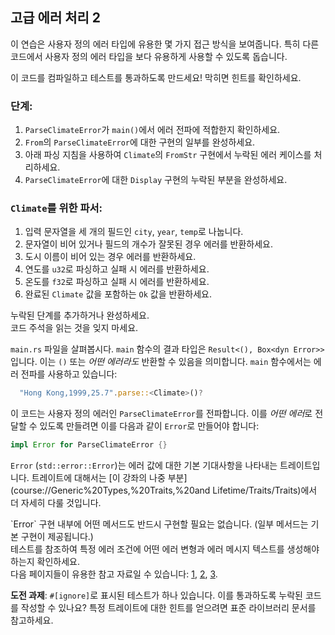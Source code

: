 ## 고급 에러 처리 2

이 연습은 사용자 정의 에러 타입에 유용한 몇 가지 접근 방식을 보여줍니다. 특히 다른 코드에서 사용자 정의 에러 타입을 보다 유용하게 사용할 수 있도록 돕습니다.

이 코드를 컴파일하고 테스트를 통과하도록 만드세요! 막히면 힌트를 확인하세요.

### 단계:
1. `ParseClimateError`가 `main()`에서 에러 전파에 적합한지 확인하세요.
2. `From`의 `ParseClimateError`에 대한 구현의 일부를 완성하세요.
3. 아래 파싱 지침을 사용하여 `Climate`의 `FromStr` 구현에서 누락된 에러 케이스를 처리하세요.
4. `ParseClimateError`에 대한 `Display` 구현의 누락된 부분을 완성하세요.

### `Climate`를 위한 파서:
1. 입력 문자열을 세 개의 필드인 `city`, `year`, `temp`로 나눕니다.
2. 문자열이 비어 있거나 필드의 개수가 잘못된 경우 에러를 반환하세요.
3. 도시 이름이 비어 있는 경우 에러를 반환하세요.
4. 연도를 `u32`로 파싱하고 실패 시 에러를 반환하세요.
5. 온도를 `f32`로 파싱하고 실패 시 에러를 반환하세요.
6. 완료된 `Climate` 값을 포함하는 `Ok` 값을 반환하세요.

누락된 단계를 추가하거나 완성하세요.  
코드 주석을 읽는 것을 잊지 마세요.

<div class="hint">

`main.rs` 파일을 살펴봅시다. `main` 함수의 결과 타입은 `Result<(), Box<dyn Error>>`입니다. 이는 `()` 또는 *어떤 에러라도* 반환할 수 있음을 의미합니다. `main` 함수에서는 에러 전파를 사용하고 있습니다:

```rust
  "Hong Kong,1999,25.7".parse::<Climate>()?
```

이 코드는 사용자 정의 에러인 `ParseClimateError`를 전파합니다. 이를 *어떤 에러*로 전달할 수 있도록 만들려면 이를 다음과 같이 `Error`로 만들어야 합니다:
```rust
impl Error for ParseClimateError {}
```

`Error` (`std::error::Error`)는 에러 값에 대한 기본 기대사항을 나타내는 트레이트입니다. 트레이트에 대해서는 [이 강좌의 나중 부분](course://Generic%20Types,%20Traits,%20and Lifetime/Traits/Traits)에서 더 자세히 다룰 것입니다.
</div>

<div class="hint">
`Error` 구현 내부에 어떤 메서드도 반드시 구현할 필요는 없습니다. (일부 메서드는 기본 구현이 제공됩니다.)
</div>

<div class="hint">
테스트를 참조하여 특정 에러 조건에 어떤 에러 변형과 에러 메시지 텍스트를 생성해야 하는지 확인하세요.
</div>

<div class="hint">
다음 페이지들이 유용한 참고 자료일 수 있습니다:
<a href="https://doc.rust-lang.org/stable/rust-by-example/error/multiple_error_types/define_error_type.html">1</a>,
<a href="https://doc.rust-lang.org/stable/rust-by-example/error/multiple_error_types/boxing_errors.html">2</a>, 
<a href="https://doc.rust-lang.org/stable/rust-by-example/error/multiple_error_types/wrap_error.html">3</a>.
</div>


**도전 과제**: `#[ignore]`로 표시된 테스트가 하나 있습니다. 이를 통과하도록 누락된 코드를 작성할 수 있나요? 특정 트레이트에 대한 힌트를 얻으려면 표준 라이브러리 문서를 참고하세요.